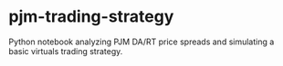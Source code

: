 # pjm-trading-strategy
Python notebook analyzing PJM DA/RT price spreads and simulating a basic virtuals trading strategy.
